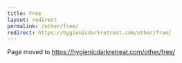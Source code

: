 ```yaml
---
title: Free
layout: redirect
permalink: /other/free/
redirect: https://hygienicdarkretreat.com/other/free/
---
```


Page moved to <https://hygienicdarkretreat.com/other/free/>

